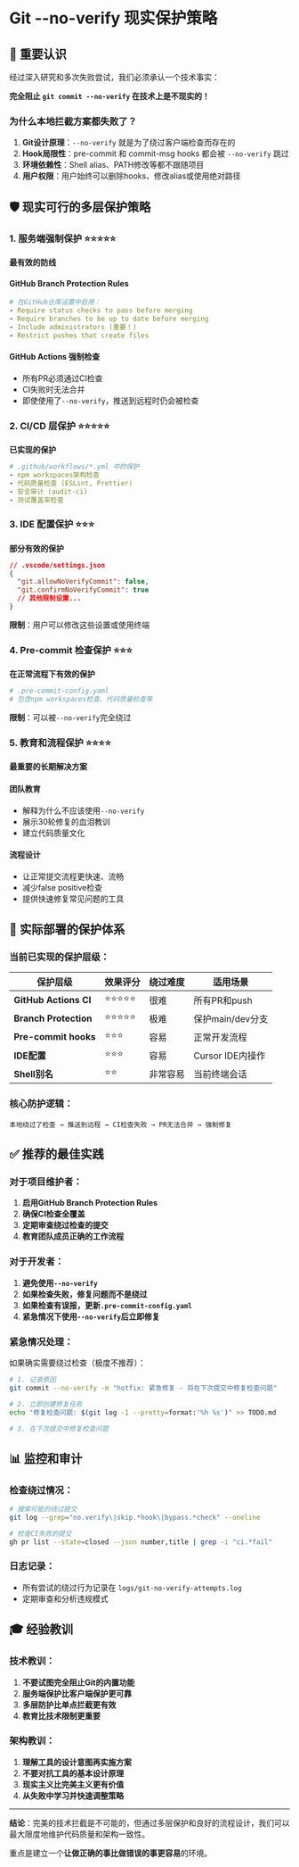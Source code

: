 # Git --no-verify 现实保护策略

## 🚨 重要认识

经过深入研究和多次失败尝试，我们必须承认一个技术事实：

**完全阻止 `git commit --no-verify` 在技术上是不现实的！**

### 为什么本地拦截方案都失败了？

1. **Git设计原理**：`--no-verify` 就是为了绕过客户端检查而存在的
2. **Hook局限性**：pre-commit 和 commit-msg hooks 都会被 `--no-verify` 跳过
3. **环境依赖性**：Shell alias、PATH修改等都不跟随项目
4. **用户权限**：用户始终可以删除hooks、修改alias或使用绝对路径

## 🛡️ 现实可行的多层保护策略

### 1. 服务端强制保护 ⭐⭐⭐⭐⭐

**最有效的防线**

#### GitHub Branch Protection Rules

```yaml
# 在GitHub仓库设置中启用：
- Require status checks to pass before merging
- Require branches to be up to date before merging
- Include administrators (重要！)
- Restrict pushes that create files
```

#### GitHub Actions 强制检查

- 所有PR必须通过CI检查
- CI失败时无法合并
- 即使使用了`--no-verify`，推送到远程时仍会被检查

### 2. CI/CD 层保护 ⭐⭐⭐⭐⭐

**已实现的保护**

```yaml
# .github/workflows/*.yml 中的保护
- npm workspaces架构检查
- 代码质量检查 (ESLint, Prettier)
- 安全审计 (audit-ci)
- 测试覆盖率检查
```

### 3. IDE 配置保护 ⭐⭐⭐

**部分有效的保护**

```json
// .vscode/settings.json
{
  "git.allowNoVerifyCommit": false,
  "git.confirmNoVerifyCommit": true
  // 其他限制设置...
}
```

**限制**：用户可以修改这些设置或使用终端

### 4. Pre-commit 检查保护 ⭐⭐⭐

**在正常流程下有效的保护**

```yaml
# .pre-commit-config.yaml
# 包含npm workspaces检查、代码质量检查等
```

**限制**：可以被`--no-verify`完全绕过

### 5. 教育和流程保护 ⭐⭐⭐⭐

**最重要的长期解决方案**

#### 团队教育

- 解释为什么不应该使用`--no-verify`
- 展示30轮修复的血泪教训
- 建立代码质量文化

#### 流程设计

- 让正常提交流程更快速、流畅
- 减少false positive检查
- 提供快速修复常见问题的工具

## 🎯 实际部署的保护体系

### 当前已实现的保护层级：

| 保护层级              | 效果评分   | 绕过难度 | 适用场景         |
| --------------------- | ---------- | -------- | ---------------- |
| **GitHub Actions CI** | ⭐⭐⭐⭐⭐ | 很难     | 所有PR和push     |
| **Branch Protection** | ⭐⭐⭐⭐⭐ | 极难     | 保护main/dev分支 |
| **Pre-commit hooks**  | ⭐⭐⭐     | 容易     | 正常开发流程     |
| **IDE配置**           | ⭐⭐⭐     | 容易     | Cursor IDE内操作 |
| **Shell别名**         | ⭐⭐       | 非常容易 | 当前终端会话     |

### 核心防护逻辑：

```
本地绕过了检查 → 推送到远程 → CI检查失败 → PR无法合并 → 强制修复
```

## ✅ 推荐的最佳实践

### 对于项目维护者：

1. **启用GitHub Branch Protection Rules**
2. **确保CI检查全覆盖**
3. **定期审查绕过检查的提交**
4. **教育团队成员正确的工作流程**

### 对于开发者：

1. **避免使用`--no-verify`**
2. **如果检查失败，修复问题而不是绕过**
3. **如果检查有误报，更新`.pre-commit-config.yaml`**
4. **紧急情况下使用`--no-verify`后立即修复**

### 紧急情况处理：

如果确实需要绕过检查（极度不推荐）：

```bash
# 1. 记录原因
git commit --no-verify -m "hotfix: 紧急修复 - 将在下次提交中修复检查问题"

# 2. 立即创建修复任务
echo "修复检查问题: $(git log -1 --pretty=format:'%h %s')" >> TODO.md

# 3. 在下次提交中修复检查问题
```

## 📊 监控和审计

### 检查绕过情况：

```bash
# 搜索可能的绕过提交
git log --grep="no.verify\|skip.*hook\|bypass.*check" --oneline

# 检查CI失败的提交
gh pr list --state=closed --json number,title | grep -i "ci.*fail"
```

### 日志记录：

- 所有尝试的绕过行为记录在 `logs/git-no-verify-attempts.log`
- 定期审查和分析违规模式

## 🎓 经验教训

### 技术教训：

1. **不要试图完全阻止Git的内置功能**
2. **服务端保护比客户端保护更可靠**
3. **多层防护比单点拦截更有效**
4. **教育比技术限制更重要**

### 架构教训：

1. **理解工具的设计意图再实施方案**
2. **不要对抗工具的基本设计原理**
3. **现实主义比完美主义更有价值**
4. **从失败中学习并快速调整策略**

---

**结论**：完美的技术拦截是不可能的，但通过多层保护和良好的流程设计，我们可以最大限度地维护代码质量和架构一致性。

重点是建立一个**让做正确的事比做错误的事更容易**的环境。
